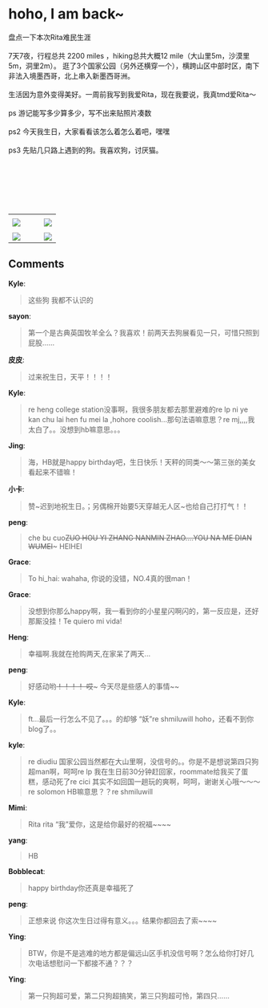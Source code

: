 # hoho, I am back~

<div id="msgcns!9884D0A402622CB2!1495" class="bvMsg"><div>盘点一下本次Rita难民生涯</div>
<div> </div>
<div>7天7夜，行程总共 2200 miles ，hiking总共大概12 mile（大山里5m，沙漠里5m，洞里2m）。 逛了3个国家公园（另外还横穿一个），横跨山区中部时区，南下非法入境墨西哥，北上串入新墨西哥洲。</div>
<div> </div>
<div>生活因为意外变得美好。一周前我写到我爱Rita，现在我要说，我真tmd爱Rita～</div>
<div> </div>
<div>ps 游记能写多少算多少，写不出来贴照片凑数</div>
<div> </div>
<div>ps2 今天我生日，大家看看该怎么着怎么着吧，嘿嘿</div>
<div> </div>
<div>ps3 先贴几只路上遇到的狗。我喜欢狗，讨厌猫。</div>
<div> </div>
<div> </div>
<div> </div>
<div> </div>
<div> </div>
<div> </div></div><table cellspacing="0" border="0"><tr><td></td></tr><tr><td valign="top"><a href="http://byfiles.storage.live.com/y1pvzSqzZUNQ755CZl9ndI321rvWFbVxrrBz4GqWvSideD_rHklCrodQCZwanb_dS6auwIBeZvqL5I" target="_blank" rel="WLPP;url=http://byfiles.storage.live.com/y1pvzSqzZUNQ755CZl9ndI321rvWFbVxrrBz4GqWvSideD_rHklCrodQCZwanb_dS6auwIBeZvqL5I;cnsid=cns&#033;9884D0A402622CB2&#033;1496"><img src="http://byfiles.storage.live.com/y1pvzSqzZUNQ755CZl9ndI321rvWFbVxrrBnkGu2GRPC5eQWsmSlZn91J39GlL-2czy3YGP00kDsCI" border="0" /></a></td><td width="15"></td><td valign="top"><a href="http://byfiles.storage.live.com/y1p9y4BGtaTFrCqOLjlVgeDZQrg2M_pJs07Iu2bjz9XZ7gMFjPYxJxbCC9aUAKjvRgKYtcRGsqazII" target='_blank' rel="WLPP;url=http://byfiles.storage.live.com/y1p9y4BGtaTFrCqOLjlVgeDZQrg2M_pJs07Iu2bjz9XZ7gMFjPYxJxbCC9aUAKjvRgKYtcRGsqazII;cnsid=cns&#033;9884D0A402622CB2&#033;1497"><img src="http://byfiles.storage.live.com/y1p9y4BGtaTFrCqOLjlVgeDZQrg2M_pJs07_5AaMLQRWQQmwBW7sujlAPjMkNkk0p3AwcVGOPIO22s" border="0" /></a></td></tr><tr><td></td></tr><tr><td valign="top"><a href="http://byfiles.storage.live.com/y1pAEf_LFkdjsriHpdCmNK7v-Icr8JLethqyLKfDwmvwEylSltQv2AL7778efJQ2gAU9okUj6MP-WI" target="_blank" rel="WLPP;url=http://byfiles.storage.live.com/y1pAEf_LFkdjsriHpdCmNK7v-Icr8JLethqyLKfDwmvwEylSltQv2AL7778efJQ2gAU9okUj6MP-WI;cnsid=cns&#033;9884D0A402622CB2&#033;1498"><img src="http://byfiles.storage.live.com/y1pAEf_LFkdjsriHpdCmNK7v-Icr8JLethq8OAWtQfYfFIbZWFK6W6Ol8RaoPAQJ9tW8KS85ao-EMU" border="0" /></a></td><td width="15"></td><td valign="top"><a href="http://byfiles.storage.live.com/y1pX5Cofm9t_wifd-ODKjPjWZSsPm71dKaa2puROjN84I1g4PY5h7DCq1_S0oI8xii1RsIXEavfEfo" target='_blank' rel="WLPP;url=http://byfiles.storage.live.com/y1pX5Cofm9t_wifd-ODKjPjWZSsPm71dKaa2puROjN84I1g4PY5h7DCq1_S0oI8xii1RsIXEavfEfo;cnsid=cns&#033;9884D0A402622CB2&#033;1499"><img src="http://byfiles.storage.live.com/y1pX5Cofm9t_wifd-ODKjPjWZSsPm71dKaafGsmXhiQqvR4jNWf91my8CVdUuA50XsIPLUgpGvnVg0" border="0" /></a></td></tr></table>

## Comments

**Kyle**:
> 这些狗 我都不认识的

**sayon**:
> 第一个是古典英国牧羊全么？我喜欢！前两天去狗展看见一只，可惜只照到屁股……

**皮皮**:
> 过来祝生日，天平！！！！

**Kyle**:
> re heng college station没事啊，我很多朋友都去那里避难的re lp  ni ye kan chu lai hen fu mei la ,hohore coolish...那句法语嘛意思？re mj,,,,我太白了。。没想到hb嘛意思。。。

**Jing**:
> 海，HB就是happy birthday吧，生日快乐！天秤的同类～～第三张的美女看起来不错嘛！

**小卡**:
> 赞~迟到地祝生日。；另偶棉开始要5天穿越无人区~也给自己打打气！！

**peng**:
> che bu cuo~~ZUO HOU YI ZHANG NANMIN ZHAO....YOU NA ME DIAN WUMEI~~~ HEIHEI

**Grace**:
> To hi_hai: wahaha, 你说的没错，NO.4真的很man！ 　

**Grace**:
> 没想到你那么happy啊，我一看到你的小星星闪啊闪的，第一反应是，还好那厮没挂！Te quiero mi vida!

**Heng**:
> 幸福啊.我就在抢购两天,在家呆了两天...

**peng**:
> 好感动哟~~！！！！ 哎~~~ 今天尽是些感人的事情~~

**Kyle**:
> ft...最后一行怎么不见了。。。的却够 “妖”re shmiluwill  hoho，还看不到你blog了。。

**kyle**:
> re diudiu 国家公园当然都在大山里啊，没信号的。。你是不是想说第四只狗超man啊，呵呵re lp 我在生日前30分钟赶回家，roommate给我买了蛋糕，感动死了re cici 其实不如回国一趟玩的爽啊，呵呵，谢谢关心哦～～～re solomon  HB嘛意思？？re shmiluwill

**Mimi**:
> Rita rita “我”爱你，这是给你最好的祝福~~~~

**yang**:
> HB

**Bobblecat**:
> happy birthday你还真是幸福死了

**peng**:
> 正想来说 你这次生日过得有意义。。。结果你都回去了索~~~~

**Ying**:
> BTW，你是不是逃难的地方都是偏远山区手机没信号啊？怎么给你打好几次电话想慰问一下都接不通？？？

**Ying**:
> 第一只狗超可爱，第二只狗超搞笑，第三只狗超可怜，第四只……

